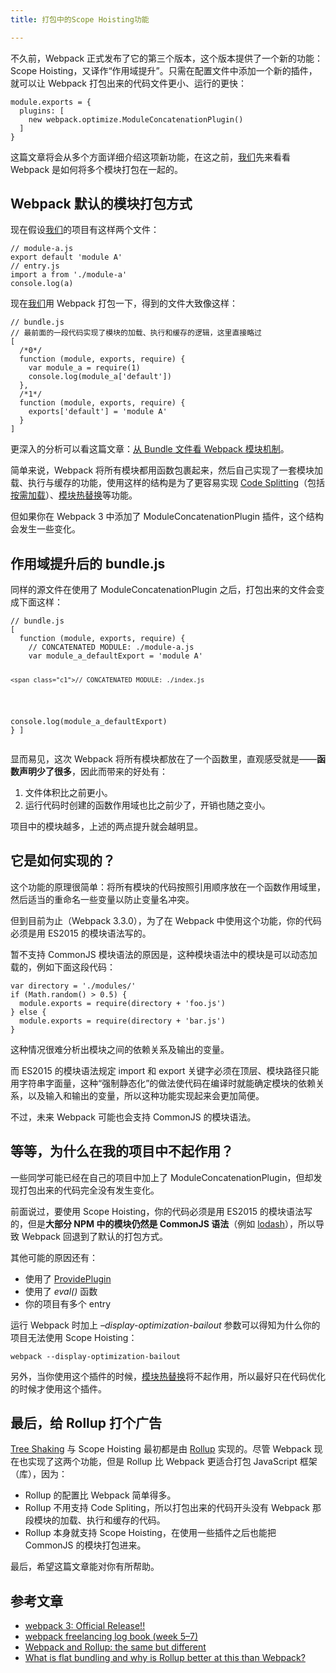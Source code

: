 ```yaml
---
title: 打包中的Scope Hoisting功能

---
```

不久前，Webpack 正式发布了它的第三个版本，这个版本提供了一个新的功能：Scope Hoisting，又译作“作用域提升”。只需在配置文件中添加一个新的插件，就可以让 Webpack 打包出来的代码文件更小、运行的更快：

<div class="highlight">
  <pre><code class="language-js"><span class="nx">module</span><span class="p">.</span><span class="nx">exports</span> <span class="o">=</span> <span class="p">{</span>
  <span class="nx">plugins</span><span class="o">:</span> <span class="p">[</span>
    <span class="k">new</span> <span class="nx">webpack</span><span class="p">.</span><span class="nx">optimize</span><span class="p">.</span><span class="nx">ModuleConcatenationPlugin</span><span class="p">()</span>
  <span class="p">]</span>
<span class="p">}</span>
</code></pre>
</div>

这篇文章将会从多个方面详细介绍这项新功能，在这之前，[我们](https://www.w3cdoc.com)先来看看 Webpack 是如何将多个模块打包在一起的。

## Webpack 默认的模块打包方式

现在假设[我们](https://www.w3cdoc.com)的项目有这样两个文件：

<div class="highlight">
  <pre><code class="language-js"><span class="c1">// module-a.js
</span><span class="k">export</span> <span class="k">default</span> <span class="s1">'module A'</span>
<span class="c1">// entry.js
</span><span class="k">import</span> <span class="nx">a</span> <span class="nx">from</span> <span class="s1">'./module-a'</span>
<span class="nx">console</span><span class="p">.</span><span class="nx">log</span><span class="p">(</span><span class="nx">a</span><span class="p">)</span>
</code></pre>
</div>

现在[我们](https://www.w3cdoc.com)用 Webpack 打包一下，得到的文件大致像这样：

<div class="highlight">
  <pre><code class="language-js"><span class="c1">// bundle.js
</span><span class="c1">// 最前面的一段代码实现了模块的加载、执行和缓存的逻辑，这里直接略过
</span><span class="p">[</span>
  <span class="cm">/*0*/</span>
  <span class="kd">function</span> <span class="p">(</span><span class="nx">module</span><span class="p">,</span> <span class="nx">exports</span><span class="p">,</span> <span class="nx">require</span><span class="p">)</span> <span class="p">{</span>
    <span class="kd">var</span> <span class="nx">module_a</span> <span class="o">=</span> <span class="nx">require</span><span class="p">(</span><span class="mi">1</span><span class="p">)</span>
    <span class="nx">console</span><span class="p">.</span><span class="nx">log</span><span class="p">(</span><span class="nx">module_a</span><span class="p">[</span><span class="s1">'default'</span><span class="p">])</span>
  <span class="p">},</span>
  <span class="cm">/*1*/</span>
  <span class="kd">function</span> <span class="p">(</span><span class="nx">module</span><span class="p">,</span> <span class="nx">exports</span><span class="p">,</span> <span class="nx">require</span><span class="p">)</span> <span class="p">{</span>
    <span class="nx">exports</span><span class="p">[</span><span class="s1">'default'</span><span class="p">]</span> <span class="o">=</span> <span class="s1">'module A'</span>
  <span class="p">}</span>
<span class="p">]</span>
</code></pre>
</div>

更深入的分析可以看这篇文章：<a class="internal" href="https://zhuanlan.zhihu.com/p/25954788" data-za-detail-view-id="1043">从 Bundle 文件看 Webpack 模块机制</a>。

简单来说，Webpack 将所有模块都用函数包裹起来，然后自己实现了一套模块加载、执行与缓存的功能，使用这样的结构是为了更容易实现 <a class=" wrap external" href="https://link.zhihu.com/?target=https%3A//webpack.js.org/guides/code-splitting/" target="_blank" rel="nofollow noopener noreferrer" data-za-detail-view-id="1043">Code Splitting</a>（包括<a class=" wrap external" href="https://link.zhihu.com/?target=https%3A//webpack.js.org/guides/code-splitting/%23dynamic-imports" target="_blank" rel="nofollow noopener noreferrer" data-za-detail-view-id="1043">按需加载</a>）、<a class=" wrap external" href="https://link.zhihu.com/?target=https%3A//webpack.js.org/concepts/hot-module-replacement/" target="_blank" rel="nofollow noopener noreferrer" data-za-detail-view-id="1043">模块热替换</a>等功能。

但如果你在 Webpack 3 中添加了 ModuleConcatenationPlugin 插件，这个结构会发生一些变化。

## 作用域提升后的 bundle.js

同样的源文件在使用了 ModuleConcatenationPlugin 之后，打包出来的文件会变成下面这样：

<div class="highlight">
  <pre><code class="language-js"><span class="c1">// bundle.js
</span><span class="p">[</span>
  <span class="kd">function</span> <span class="p">(</span><span class="nx">module</span><span class="p">,</span> <span class="nx">exports</span><span class="p">,</span> <span class="nx">require</span><span class="p">)</span> <span class="p">{</span>
    <span class="c1">// CONCATENATED MODULE: ./module-a.js
</span>    <span class="kd">var</span> <span class="nx">module_a_defaultExport</span> <span class="o">=</span> <span class="s1">'module A'</span>

    <span class="c1">// CONCATENATED MODULE: ./index.js
</span>    <span class="nx">console</span><span class="p">.</span><span class="nx">log</span><span class="p">(</span><span class="nx">module_a_defaultExport</span><span class="p">)</span>
  <span class="p">}</span>
<span class="p">]</span>
</code></pre>
</div>

显而易见，这次 Webpack 将所有模块都放在了一个函数里，直观感受就是——**函数声明少了很多**，因此而带来的好处有：

  1. 文件体积比之前更小。
  2. 运行代码时创建的函数作用域也比之前少了，开销也随之变小。

项目中的模块越多，上述的两点提升就会越明显。

## 它是如何实现的？

这个功能的原理很简单：将所有模块的代码按照引用顺序放在一个函数作用域里，然后适当的重命名一些变量以防止变量名冲突。

但到目前为止（Webpack 3.3.0），为了在 Webpack 中使用这个功能，你的代码必须是用 ES2015 的模块语法写的。

暂不支持 CommonJS 模块语法的原因是，这种模块语法中的模块是可以动态加载的，例如下面这段代码：

<div class="highlight">
  <pre><code class="language-js"><span class="kd">var</span> <span class="nx">directory</span> <span class="o">=</span> <span class="s1">'./modules/'</span>
<span class="k">if</span> <span class="p">(</span><span class="nb">Math</span><span class="p">.</span><span class="nx">random</span><span class="p">()</span> <span class="o">></span> <span class="mf">0.5</span><span class="p">)</span> <span class="p">{</span>
  <span class="nx">module</span><span class="p">.</span><span class="nx">exports</span> <span class="o">=</span> <span class="nx">require</span><span class="p">(</span><span class="nx">directory</span> <span class="o">+</span> <span class="s1">'foo.js'</span><span class="p">)</span>
<span class="p">}</span> <span class="k">else</span> <span class="p">{</span>
  <span class="nx">module</span><span class="p">.</span><span class="nx">exports</span> <span class="o">=</span> <span class="nx">require</span><span class="p">(</span><span class="nx">directory</span> <span class="o">+</span> <span class="s1">'bar.js'</span><span class="p">)</span>
<span class="p">}</span>
</code></pre>
</div>

这种情况很难分析出模块之间的依赖关系及输出的变量。

而 ES2015 的模块语法规定 import 和 export 关键字必须在顶层、模块路径只能用字符串字面量，这种“强制静态化”的做法使代码在编译时就能确定模块的依赖关系，以及输入和输出的变量，所以这种功能实现起来会更加简便。

不过，未来 Webpack 可能也会支持 CommonJS 的模块语法。

## 等等，为什么在我的项目中不起作用？

一些同学可能已经在自己的项目中加上了 ModuleConcatenationPlugin，但却发现打包出来的代码完全没有发生变化。

前面说过，要使用 Scope Hoisting，你的代码必须是用 ES2015 的模块语法写的，但是**大部分 NPM 中的模块仍然是 CommonJS 语法**（例如 <a class=" wrap external" href="https://link.zhihu.com/?target=https%3A//lodash.com/" target="_blank" rel="nofollow noopener noreferrer" data-za-detail-view-id="1043">lodash</a>），所以导致 Webpack 回退到了默认的打包方式。

其他可能的原因还有：

* 使用了 <a class=" wrap external" href="https://link.zhihu.com/?target=https%3A//webpack.js.org/plugins/provide-plugin/" target="_blank" rel="nofollow noopener noreferrer" data-za-detail-view-id="1043">ProvidePlugin</a>
* 使用了 _eval()_ 函数
* 你的项目有多个 entry

运行 Webpack 时加上 _&#8211;display-optimization-bailout_ 参数可以得知为什么你的项目无法使用 Scope Hoisting：

<div class="highlight">
  <pre><code class="language-text">webpack --display-optimization-bailout</code></pre>
</div>

另外，当你使用这个插件的时候，<a class=" wrap external" href="https://link.zhihu.com/?target=https%3A//webpack.js.org/concepts/hot-module-replacement/" target="_blank" rel="nofollow noopener noreferrer" data-za-detail-view-id="1043">模块热替换</a>将不起作用，所以最好只在代码优化的时候才使用这个插件。

## 最后，给 Rollup 打个广告

<a class=" wrap external" href="https://link.zhihu.com/?target=https%3A//webpack.js.org/guides/tree-shaking/" target="_blank" rel="nofollow noopener noreferrer" data-za-detail-view-id="1043">Tree Shaking</a> 与 Scope Hoisting 最初都是由 <a class=" wrap external" href="https://link.zhihu.com/?target=https%3A//rollupjs.org/" target="_blank" rel="nofollow noopener noreferrer" data-za-detail-view-id="1043">Rollup</a> 实现的。尽管 Webpack 现在也实现了这两个功能，但是 Rollup 比 Webpack 更适合打包 JavaScript 框架（库），因为：

* Rollup 的配置比 Webpack 简单得多。
* Rollup 不用支持 Code Spliting，所以打包出来的代码开头没有 Webpack 那段模块的加载、执行和缓存的代码。
* Rollup 本身就支持 Scope Hoisting，在使用一些插件之后也能把 CommonJS 的模块打包进来。

最后，希望这篇文章能对你有所帮助。

## 参考文章

* <a class=" wrap external" href="https://link.zhihu.com/?target=https%3A//medium.com/webpack/webpack-3-official-release-15fd2dd8f07b" target="_blank" rel="nofollow noopener noreferrer" data-za-detail-view-id="1043">webpack 3: Official Release!!</a>
* <a class=" wrap external" href="https://link.zhihu.com/?target=https%3A//medium.com/webpack/webpack-freelancing-log-book-week-5-7-4764be3266f5" target="_blank" rel="nofollow noopener noreferrer" data-za-detail-view-id="1043">webpack freelancing log book (week 5–7)</a>
* <a class=" wrap external" href="https://link.zhihu.com/?target=https%3A//medium.com/webpack/webpack-and-rollup-the-same-but-different-a41ad427058c" target="_blank" rel="nofollow noopener noreferrer" data-za-detail-view-id="1043">Webpack and Rollup: the same but different</a>
* <a class=" wrap external" href="https://link.zhihu.com/?target=https%3A//stackoverflow.com/questions/43219030/what-is-flat-bundling-and-why-is-rollup-better-at-this-than-webpack/43255948%2343255948" target="_blank" rel="nofollow noopener noreferrer" data-za-detail-view-id="1043">What is flat bundling and why is Rollup better at this than Webpack?</a>
